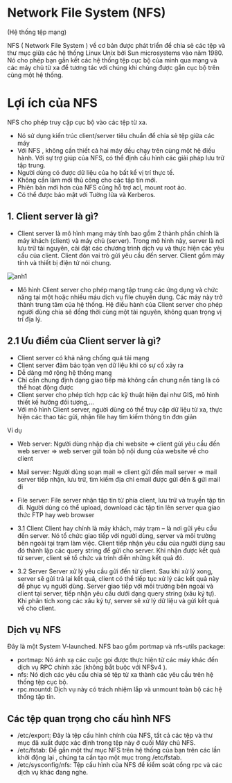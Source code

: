# Network File System (NFS)
(Hệ thống tệp mạng)

NFS ( Network File System ) về cơ bản được phát triển để chia sẻ các tệp và thư mục giữa các hệ thống Linux Unix bởi Sun microsystems vào năm 1980. Nó cho phép bạn gắn kết các hệ thống tệp cục bộ của mình qua mạng và các máy chủ từ xa để tương tác với chúng khi chúng được gắn cục bộ trên cùng một hệ thống.

# Lợi ích của NFS
NFS cho phép truy cập cục bộ vào các tệp từ xa.
- Nó sử dụng kiến trúc client/server tiêu chuẩn để chia sẻ tệp giữa các máy
- Với NFS , không cần thiết cả hai máy đều chạy trên cùng một hệ điều hành.
Với sự trợ giúp của NFS, có thể định cấu hình các giải pháp lưu trữ tập trung.
- Người dùng có được dữ liệu của họ bất kể vị trí thực tế.
- Không cần làm mới thủ công cho các tập tin mới.
- Phiên bản mới hơn của NFS cũng hỗ trợ acl, mount root ảo.
- Có thể được bảo mật với Tường lửa và Kerberos.

## 1. Client server là gì?

- Client server là mô hình mạng máy tính bao gồm 2 thành phần chính là máy khách (client) và máy chủ (server). Trong mô hình này, server là nơi lưu trữ tài nguyên, cài đặt các chương trình dịch vụ và thực hiện các yêu cầu của client. Client đón vai trò gửi yêu cầu đến server. Client gồm máy tính và thiết bị điện tử nói chung.

![anh1](https://image.prntscr.com/image/wEDzECJ6TaW5H2DzPewILQ.png)

- Mô hình Client server cho phép mạng tập trung các ứng dụng và chức năng tại một hoặc nhiều máu dịch vụ file chuyên dụng. Các máy này trở thành trung tâm của hệ thống. Hệ điều hành của Client server cho phép người dùng chia sẻ đồng thời cùng một tài nguyên, không quan trọng vị trí địa lý. 

## 2.1 Ưu điểm của Client server là gì?
- Client server có khả năng chống quá tải mạng
- Client server đảm bảo toàn vẹn dữ liệu khi có sự cố xảy ra
- Dễ dàng mở rộng hệ thống mạng
- Chỉ cần chung định dạng giao tiếp mà không cần chung nền tảng là có thể hoạt động được
- Client server cho phép tích hợp các kỹ thuật hiện đại như GIS, mô hình thiết kế hướng đối tượng,…
- Với mô hình Client server, người dùng có thể truy cập dữ liệu từ xa, thực hiện các thao tác gửi, nhận file hay tìm kiếm thông tin đơn giản


Ví dụ

- Web server: Người dùng nhập địa chỉ website => client gửi yêu cầu đến web server => web server gửi toàn bộ nội dung của website về cho client
- Mail server: Người dùng soạn mail => client gửi đến mail server => mail server tiếp nhận, lưu trữ, tìm kiếm địa chỉ email được gửi đến & gửi mail đi
- File server: File server nhận tập tin từ phía client, lưu trữ và truyền tập tin đi. Người dùng có thể upload, download các tập tin lên server qua giao thức FTP hay web browser

- 3.1 Client
Client hay chính là máy khách, máy trạm – là nơi gửi yêu cầu đến server. Nó tổ chức giao tiếp với người dùng, server và môi trường bên ngoài tại trạm làm việc. Client tiếp nhận yêu cầu của người dùng sau đó thành lập các query string để gửi cho server. Khi nhận được kết quả từ server, client sẽ tổ chức và trình diễn những kết quả đó.  

- 3.2 Server
Server xử lý yêu cầu gửi đến từ client. Sau khi xử lý xong, server sẽ gửi trả lại kết quả, client có thể tiếp tục xử lý các kết quả này để phục vụ người dùng. Server giao tiếp với môi trường bên ngoài và client tại server, tiếp nhận yêu cầu dưới dạng query string (xâu ký tự). Khi phân tích xong các xâu ký tự, server sẽ xử lý dữ liệu và gửi kết quả về cho client. 
    
## Dịch vụ NFS
 Đây là một System V-launched. NFS bao gồm portmap và nfs-utils package:

- portmap: Nó ánh xạ các cuộc gọi được thực hiện từ các máy khác đến dịch vụ RPC chính xác (không bắt buộc với NFSv4 ).
- nfs: Nó dịch các yêu cầu chia sẻ tệp từ xa thành các yêu cầu trên hệ thống tệp cục bộ.
- rpc.mountd: Dịch vụ này có trách nhiệm lắp và unmount toàn bộ các hệ thống tập tin.

## Các tệp quan trọng cho cấu hình NFS
- /etc/export: Đây là tệp cấu hình chính của NFS, tất cả các tệp và thư mục đã xuất được xác định trong tệp này ở cuối Máy chủ NFS.
- /etc/fstab: Để gắn một thư mục NFS trên hệ thống của bạn trên các lần khởi động lại , chúng ta cần tạo một mục trong /etc/fstab.
- /etc/sysconfig/nfs: Tệp cấu hình của NFS để kiểm soát cổng rpc và các dịch vụ khác đang nghe.



